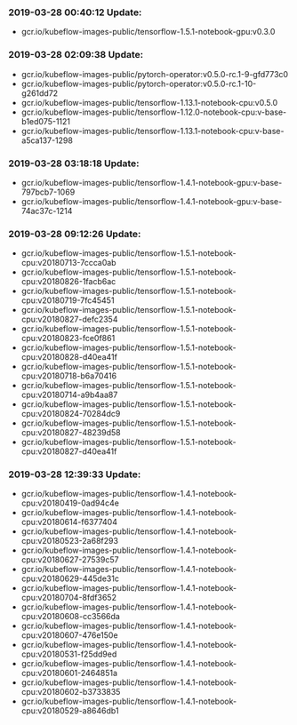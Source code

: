 ### 2019-03-28 00:40:12 Update:

- gcr.io/kubeflow-images-public/tensorflow-1.5.1-notebook-gpu:v0.3.0
### 2019-03-28 02:09:38 Update:

- gcr.io/kubeflow-images-public/pytorch-operator:v0.5.0-rc.1-9-gfd773c0
- gcr.io/kubeflow-images-public/pytorch-operator:v0.5.0-rc.1-10-g261dd72
- gcr.io/kubeflow-images-public/tensorflow-1.13.1-notebook-cpu:v0.5.0
- gcr.io/kubeflow-images-public/tensorflow-1.12.0-notebook-cpu:v-base-b1ed075-1121
- gcr.io/kubeflow-images-public/tensorflow-1.13.1-notebook-cpu:v-base-a5ca137-1298
### 2019-03-28 03:18:18 Update:

- gcr.io/kubeflow-images-public/tensorflow-1.4.1-notebook-gpu:v-base-797bcb7-1069
- gcr.io/kubeflow-images-public/tensorflow-1.4.1-notebook-gpu:v-base-74ac37c-1214
### 2019-03-28 09:12:26 Update:

- gcr.io/kubeflow-images-public/tensorflow-1.5.1-notebook-cpu:v20180713-7ccca0ab
- gcr.io/kubeflow-images-public/tensorflow-1.5.1-notebook-cpu:v20180826-1facb6ac
- gcr.io/kubeflow-images-public/tensorflow-1.5.1-notebook-cpu:v20180719-7fc45451
- gcr.io/kubeflow-images-public/tensorflow-1.5.1-notebook-cpu:v20180827-defc2354
- gcr.io/kubeflow-images-public/tensorflow-1.5.1-notebook-cpu:v20180823-fce0f861
- gcr.io/kubeflow-images-public/tensorflow-1.5.1-notebook-cpu:v20180828-d40ea41f
- gcr.io/kubeflow-images-public/tensorflow-1.5.1-notebook-cpu:v20180718-b6a70416
- gcr.io/kubeflow-images-public/tensorflow-1.5.1-notebook-cpu:v20180714-a9b4aa87
- gcr.io/kubeflow-images-public/tensorflow-1.5.1-notebook-cpu:v20180824-70284dc9
- gcr.io/kubeflow-images-public/tensorflow-1.5.1-notebook-cpu:v20180827-48239d58
- gcr.io/kubeflow-images-public/tensorflow-1.5.1-notebook-cpu:v20180827-d40ea41f
### 2019-03-28 12:39:33 Update:

- gcr.io/kubeflow-images-public/tensorflow-1.4.1-notebook-cpu:v20180419-0ad94c4e
- gcr.io/kubeflow-images-public/tensorflow-1.4.1-notebook-cpu:v20180614-f6377404
- gcr.io/kubeflow-images-public/tensorflow-1.4.1-notebook-cpu:v20180523-2a68f293
- gcr.io/kubeflow-images-public/tensorflow-1.4.1-notebook-cpu:v20180627-27539c57
- gcr.io/kubeflow-images-public/tensorflow-1.4.1-notebook-cpu:v20180629-445de31c
- gcr.io/kubeflow-images-public/tensorflow-1.4.1-notebook-cpu:v20180704-8fdf3652
- gcr.io/kubeflow-images-public/tensorflow-1.4.1-notebook-cpu:v20180608-cc3566da
- gcr.io/kubeflow-images-public/tensorflow-1.4.1-notebook-cpu:v20180607-476e150e
- gcr.io/kubeflow-images-public/tensorflow-1.4.1-notebook-cpu:v20180531-f25dd9ed
- gcr.io/kubeflow-images-public/tensorflow-1.4.1-notebook-cpu:v20180601-2464851a
- gcr.io/kubeflow-images-public/tensorflow-1.4.1-notebook-cpu:v20180602-b3733835
- gcr.io/kubeflow-images-public/tensorflow-1.4.1-notebook-cpu:v20180529-a8646db1
